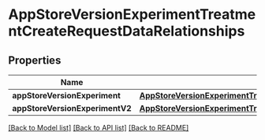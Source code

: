 # AppStoreVersionExperimentTreatmentCreateRequestDataRelationships

## Properties
Name | Type | Description | Notes
------------ | ------------- | ------------- | -------------
**appStoreVersionExperiment** | [**AppStoreVersionExperimentTreatmentCreateRequestDataRelationshipsAppStoreVersionExperiment**](AppStoreVersionExperimentTreatmentCreateRequestDataRelationshipsAppStoreVersionExperiment.md) |  | 
**appStoreVersionExperimentV2** | [**AppStoreVersionExperimentTreatmentCreateRequestDataRelationshipsAppStoreVersionExperimentV2**](AppStoreVersionExperimentTreatmentCreateRequestDataRelationshipsAppStoreVersionExperimentV2.md) |  | [optional] 

[[Back to Model list]](../README.md#documentation-for-models) [[Back to API list]](../README.md#documentation-for-api-endpoints) [[Back to README]](../README.md)


